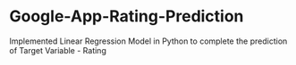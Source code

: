 # Google-App-Rating-Prediction
 Implemented Linear Regression Model in Python to complete the prediction of Target Variable - Rating
